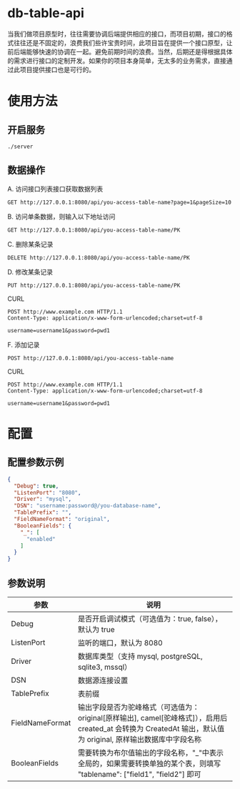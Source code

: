 # db-table-api
当我们做项目原型时，往往需要协调后端提供相应的接口，而项目初期，接口的格式往往还是不固定的，浪费我们些许宝贵时间，此项目旨在提供一个接口原型，让前后端能够快速的协调在一起。避免前期时间的浪费。当然，后期还是得根据具体的需求进行接口的定制开发。如果你的项目本身简单，无太多的业务需求，直接通过此项目提供接口也是可行的。

# 使用方法
## 开启服务
```shell
./server
```
## 数据操作

A. 访问接口列表接口获取数据列表
```url
GET http://127.0.0.1:8080/api/you-access-table-name?page=1&pageSize=10
```
B. 访问单条数据，则输入以下地址访问
```url
GET http://127.0.0.1:8080/api/you-access-table-name/PK
```
C. 删除某条记录
```url
DELETE http://127.0.0.1:8080/api/you-access-table-name/PK
```
D. 修改某条记录
```url
PUT http://127.0.0.1:8080/api/you-access-table-name/PK
```
CURL
```curl
POST http://www.example.com HTTP/1.1
Content-Type: application/x-www-form-urlencoded;charset=utf-8

username=username1&password=pwd1
```

F. 添加记录
```url
POST http://127.0.0.1:8080/api/you-access-table-name
```
CURL
```curl
POST http://www.example.com HTTP/1.1
Content-Type: application/x-www-form-urlencoded;charset=utf-8

username=username1&password=pwd1
```

# 配置
## 配置参数示例
```json
{
  "Debug": true,
  "ListenPort": "8080",
  "Driver": "mysql",
  "DSN": "username:password@/you-database-name",
  "TablePrefix": "",
  "FieldNameFormat": "original",
  "BooleanFields": {
    "_": [
      "enabled"
    ]
  }
}
```
## 参数说明
参数 | 说明
---- | ---
Debug | 是否开启调试模式（可选值为：true, false），默认为 true
ListenPort |  监听的端口，默认为 8080
Driver |  数据库类型（支持 mysql, postgreSQL, sqlite3, mssql）
DSN | 数据源连接设置
TablePrefix | 表前缀
FieldNameFormat | 输出字段是否为驼峰格式（可选值为：original[原样输出], camel[驼峰格式]），启用后 created_at 会转换为 CreatedAt 输出，默认值为 original, 原样输出数据库中字段名称
BooleanFields | 需要转换为布尔值输出的字段名称，"_"中表示全局的，如果需要转换单独的某个表，则填写 "tablename": ["field1", "field2"] 即可
